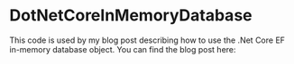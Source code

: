 # DotNetCoreInMemoryDatabase
This code is used by my blog post describing how to use the .Net Core EF in-memory database object.
You can find the blog post here: 

